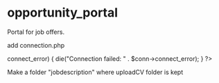 # opportunity_portal
Portal for job offers.

add connection.php
<?php

$servername = "server_name";
$username = "username";
$password = "";
$dbname = "your database name";

// Create connection
$conn = new mysqli($servername, $username, $password, $dbname);
// Check connection
if ($conn->connect_error) {
	die("Connection failed: " . $conn->connect_error);
}
?>

Make a folder "jobdescription" where uploadCV folder is kept
